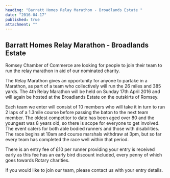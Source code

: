 ```yaml
---
heading: "Barratt Homes Relay Marathon - Broadlands Estate "
date: "2016-04-17"
published: true
attachment: ""
---
```



## Barratt Homes Relay Marathon - Broadlands Estate 

Romsey Chamber of Commerce are looking for people to join their team to run the relay marathon in aid of our nominated charity.

The Relay Marathon gives an opportunity for anyone to partake in a Marathon, as part of a team who collectively will run the 26 miles and 385 yards. The 4th Relay Marathon will be held on Sunday 17th April 2016 and will again be hosted at the Broadlands Estate on the outskirts of Romsey.

Each team we enter will consist of 10 members who will take it in turn to run 2 laps of a 1.3mile course before passing the baton to the next team member. The oldest competitor to date has been aged over 80 and the youngest was 8 years old, so there is scope for everyone to get involved. The event caters for both able bodied runners and those with disabilities. The race begins at 10am and course marshals withdraw at 3pm, but so far every team has completed the race well within that period.

There is an entry fee of £10 per runner providing your entry is received early as this fee has an early bird discount included, every penny of which goes towards Rotary charities.

If you would like to join our team, please contact us with your entry details.
